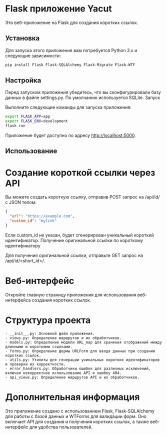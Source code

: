 # Flask приложение Yacut

Это веб-приложение на Flask для создания коротких ссылок.

## Установка

Для запуска этого приложения вам потребуется Python 3.x и следующие зависимости:

```sh
pip install Flask Flask-SQLAlchemy Flask-Migrate Flask-WTF
```

## Настройка

Перед запуском приложения убедитесь, что вы сконфигурировали базу данных в файле settings.py. По умолчанию используется SQLite.
Запуск

Выполните следующие команды для запуска приложения:

```sh
export FLASK_APP=app
export FLASK_ENV=development
flask run
```

Приложение будет доступно по адресу [http://localhost:5000](http://localhost:5000).

## Использование
# Создание короткой ссылки через API

Вы можете создать короткую ссылку, отправив POST запрос на /api/id/ с JSON телом:

```json
{
  "url": "https://example.com",
  "custom_id": "mylink"
}
```

Если custom_id не указан, будет сгенерирован уникальный короткий идентификатор.
Получение оригинальной ссылки по короткому идентификатору

Для получения оригинальной ссылки, отправьте GET запрос на /api/id/<short_id>/.

# Веб-интерфейс

Откройте главную страницу приложения для использования веб-интерфейса создания коротких ссылок.

# Структура проекта

    - __init__.py: Основной файл приложения.
    - views.py: Определение маршрутов и их обработчиков.
    - models.py: Определение модели URL_map для хранения отображений между длинными и короткими ссылками.
    - forms.py: Определение формы URLForm для ввода данных при создании коротких ссылок.
    - utils.py: Утилиты для генерации уникальных коротких идентификаторов и проверки их корректности.
    - error_handlers.py: Обработчики ошибок для различных исключений, включая некорректное использование API и ошибку 404.
    - api_views.py: Определение маршрутов API и их обработчиков.

# Дополнительная информация

Это приложение создано с использованием Flask, Flask-SQLAlchemy для работы с базой данных и WTForms для валидации форм. Оно включает API для создания и получения коротких ссылок, а также веб-интерфейс для удобства пользователей.
